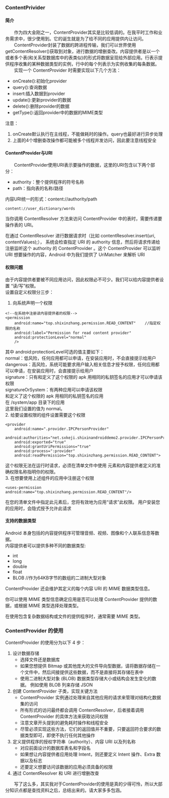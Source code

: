 ### ContentPrivider
#### 简介
&emsp;&emsp;作为四大金刚之一，ContentProvider其实是比较低调的。在我平时工作和业务需求中，很少使用到。它的诞生就是为了给不同的应用提供内让访问。  
&emsp;&emsp;ContentProvider封装了数据的跨进程传输，我们可以世界使用getContentResolver()获取到对象，进行数据的增删查改。内容提供者是以一个或者多个表(和关系型数据库中的表类似)的形式将数据呈现给外部应用。行表示提供程序收集的某种数据类型的实例，行中的每个列表示为实例收集的每条数据。  
&emsp;&emsp;实现一个 ContentProvider 时需要实现以下几个方法：  
- onCreate():初始化provider
- query():查询数据
- insert:插入数据到provider
- update():更新provider的数据
- delete():删除provider的数据
- getType():返回provider中的数据的MIME类型

注意：
1. onCreate默认执行在主线程，不能做耗时的操作。query也最好进行异步处理
2. 上面的4个增删查改操作都可能被多个线程并发访问，因此要注意线程安全

#### ContentProvider与URI
&emsp;&emsp;ContentProvider使用URI表示要操作的数据，这里的URI包含以下两个部分：
- authority：整个提供程序的符号名称
- path：指向表的名称/路径

内容URI统一的形式：content://authority/path
```
content://user_dictionary/words
```
当你调用 ContentResolver 方法来访问 ContentProvider 中的表时，需要传递要操作表的 URI。  

在通过 ContentResolver 进行数据请求时（比如 contentResolver.insert(uri, contentValues);）， 系统会检查指定 URI 的 authority 信息，然后将请求传递给注册监听这个 authority 的 ContentProvider 。这个 ContentProvider 可以监听 URI 想要操作的内容，Android 中为我们提供了 UriMatcher 来解析 URI  
#### 权限问题
由于内容提供者要被不同应用访问，因此权限必不可少。我们可以给内容提供者设置 “读/写”权限。  
设置自定义权限分三步：  
1. 向系统声明一个权限
```
<!--在系统中注册读内容提供者的权限-->
<permission
    android:name="top.shixinzhang.permission.READ_CONTENT"    //指定权限的名称
    android:label="Permission for read content provider"
    android:protectionLevel="normal"    
    />
```
其中 android:protectionLevel可选的值主要如下：  
normal：低风险，任何应用都可以申请，在安装应用时，不会直接提示给用户  
dangerous：高风险，系统可能要求用户输入相关信息才授予权限，任何应用都可以申请，在安装应用时，会直接提示给用户  
signature：只有和定义了这个权限的 apk 用相同的私钥签名的应用才可以申请该权限  
signatureOrSystem：有两种应用可以申请该权限   
和定义了这个权限的 apk 用相同的私钥签名的应用  
在 /system/app 目录下的应用  
这里我们设置的值为 normal。  
2. 给要设置权限的组件设置需要这个权限
```
<provider
    android:name=".provider.IPCPersonProvider"
    android:authorities="net.sxkeji.shixinandroiddemo2.provider.IPCPersonProvider"
    android:exported="true"    
    android:grantUriPermissions="true"
    android:process=":provider"
    android:readPermission="top.shixinzhang.permission.READ_CONTENT">
```
这个权限无法在运行时请求，必须在清单文件中使用 <uses-permission> 元素和内容提供者定义的准确权限名称指明你的权限。  
3. 在想要使用上述组件的应用中注册这个权限  
```
<uses-permission android:name="top.shixinzhang.permission.READ_CONTENT"/>
```
在您的清单文件中指定此元素后，您将有效地为应用“请求”此权限。 用户安装您的应用时，会隐式授予允许此请求  

#### 支持的数据类型
Android 本身包括的内容提供程序可管理音频、视频、图像和个人联系信息等数据。  
内容提供者可以提供多种不同的数据类型:
- int
- long
- double
- float
- BLOB //作为64KB字节的数组的二进制大型对象

ContentProvider 还会维护其定义的每个内容 URI 的 MIME 数据类型信息。  

你可以使用 MIME 类型信息确定应用是否可以处理 ContentProvider 提供的数据，或根据 MIME 类型选择处理类型。  

在使用包含复杂数据结构或文件的提供程序时，通常需要 MIME 类型。  
### ContentProvider 的使用
ContentProvider 的使用分为以下 4 步：
1. 设计数据存储
      - 选择文件还是数据库
      - 如果您想提供 Bitmap 或其他庞大的文件导向型数据，请将数据存储在一个文件中，然后间接提供这些数据，而不是直接将其存储在表中
      - 使用二进制大型对象 (BLOB) 数据类型存储大小或结构会发生变化的数据。 例如使用 BLOB 列来存储 JSON
2. 创建 ContentProvider 子类，实现关键方法 
    - ContentProvider 实例通过处理来自其他应用的请求来管理对结构化数据集的访问
    - 所有形式的访问最终都会调用 ContentResolver，后者接着调用 ContentProvider 的具体方法来获取访问权限
    - 注意文章开头提到的避免耗时操作和线程安全
    - 尽管必须实现这些方法，它们的返回值并不重要，只要返回符合要求的数据类型即可，即使不执行任何其他操作
3. 定义提供程序的授权字符串（authority）、内容 URI 以及列名称 
    - 对应前面设计的数据库表名和字段名
    - 如果想让内容提供者应用处理 Intent，则还要定义 Intent 操作、Extra 数据以及标志
    - 还要定义想要访问该数据的应用必须具备的权限
4. 通过 ContentResolver 和 URI 进行增删改查

&emsp;&emsp;写了这么多，其实我对于ContentProvider的使用是真的少得可怜，所以大部分知识点都是查找资料之后，总结出来的。请大家多多包涵。


